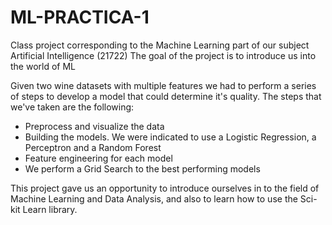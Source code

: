 # ML-PRACTICA-1
Class project corresponding to the Machine Learning part of our subject Artificial Intelligence (21722) The goal of the project is to introduce us into the world of ML

Given two wine datasets with multiple features we had to perform a series of steps to develop a model that could determine it's quality. The steps that we've taken are the following:
- Preprocess and visualize the data
- Building the models. We were indicated to use a Logistic Regression, a Perceptron and a Random Forest
- Feature engineering for each model
- We perform a Grid Search to the best performing models

This project gave us an opportunity to introduce ourselves in to the field of Machine Learning and Data Analysis, and also to learn how to use the Sci-kit Learn library.

